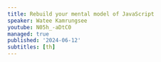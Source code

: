 ```yaml
---
title: Rebuild your mental model of JavaScript
speaker: Watee Kamrungsee
youtube: N05h_-aDtC0
managed: true
published: '2024-06-12'
subtitles: [th]
---
```

